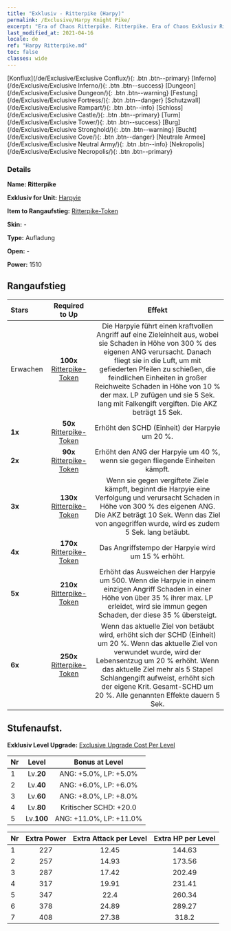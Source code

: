 ```yaml
---
title: "Exklusiv - Ritterpike (Harpy)"
permalink: /Exclusive/Harpy Knight Pike/
excerpt: "Era of Chaos Ritterpike. Ritterpike. Era of Chaos Exklusiv Ritterpike. Harpyie Exklusiv."
last_modified_at: 2021-04-16
locale: de
ref: "Harpy Ritterpike.md"
toc: false
classes: wide
---
```

 [Konflux](/de/Exclusive/Exclusive Conflux/){: .btn .btn--primary} [Inferno](/de/Exclusive/Exclusive Inferno/){: .btn .btn--success} [Dungeon](/de/Exclusive/Exclusive Dungeon/){: .btn .btn--warning} [Festung](/de/Exclusive/Exclusive Fortress/){: .btn .btn--danger} [Schutzwall](/de/Exclusive/Exclusive Rampart/){: .btn .btn--info} [Schloss](/de/Exclusive/Exclusive Castle/){: .btn .btn--primary} [Turm](/de/Exclusive/Exclusive Tower/){: .btn .btn--success} [Burg](/de/Exclusive/Exclusive Stronghold/){: .btn .btn--warning} [Bucht](/de/Exclusive/Exclusive Cove/){: .btn .btn--danger} [Neutrale Armee](/de/Exclusive/Exclusive Neutral Army/){: .btn .btn--info} [Nekropolis](/de/Exclusive/Exclusive Necropolis/){: .btn .btn--primary} 

### Details
 **Name: Ritterpike** 

 **Exklusiv for Unit:** [Harpyie](/de/units/Harpy/) 

 **Item to Rangaufstieg:** [Ritterpike-Token](/de/Items/con_916/)

 **Skin:** -

 **Type:** Aufladung

 **Open:** -

 **Power:** 1510

## Rangaufstieg

  |     Stars    |  Required to Up | Effekt |
  |:-------------|:---------------:|:---------------:|
  |  Erwachen  | **100x** [Ritterpike-Token](/de/Items/con_916/) | <Kunstflug> Die Harpyie führt einen kraftvollen Angriff auf eine Zieleinheit aus, wobei sie Schaden in Höhe von 300 % des eigenen ANG verursacht. Danach fliegt sie in die Luft, um mit gefiederten Pfeilen zu schießen, die feindlichen Einheiten in großer Reichweite Schaden in Höhe von 10 % der max. LP zufügen und sie 5 Sek. lang mit Falkengift vergiften. Die AKZ beträgt 15 Sek. |
  | **1x** <i class="fas fa-star"/> | **50x** [Ritterpike-Token](/de/Items/con_916/) | Erhöht den SCHD (Einheit) der Harpyie um 20 %. |
  | **2x** <i class="fas fa-star"/> | **90x** [Ritterpike-Token](/de/Items/con_916/) | Erhöht den ANG der Harpyie um 40 %, wenn sie gegen fliegende Einheiten kämpft. |
  | **3x** <i class="fas fa-star"/> | **130x** [Ritterpike-Token](/de/Items/con_916/) | <Giftfresser> Wenn sie gegen vergiftete Ziele kämpft, beginnt die Harpyie eine Verfolgung und verursacht Schaden in Höhe von 300 % des eigenen ANG. Die AKZ beträgt 10 Sek. Wenn das Ziel von <Giftexplosion> angegriffen wurde, wird es zudem 5 Sek. lang betäubt. |
  | **4x** <i class="fas fa-star"/> | **170x** [Ritterpike-Token](/de/Items/con_916/) | Das Angriffstempo der Harpyie wird um 15 % erhöht. |
  | **5x** <i class="fas fa-star"/> | **210x** [Ritterpike-Token](/de/Items/con_916/) | Erhöht das Ausweichen der Harpyie um 500. Wenn die Harpyie in einem einzigen Angriff Schaden in einer Höhe von über 35 % ihrer max. LP erleidet, wird sie immun gegen Schaden, der diese 35 % übersteigt. |
  | **6x** <i class="fas fa-star"/> | **250x** [Ritterpike-Token](/de/Items/con_916/) | Wenn das aktuelle Ziel von <Giftfresser> betäubt wird, erhöht sich der SCHD (Einheit) um 20 %. Wenn das aktuelle Ziel von <Falkengift> verwundet wurde, wird der Lebensentzug um 20 % erhöht. Wenn das aktuelle Ziel mehr als 5 Stapel Schlangengift aufweist, erhöht sich der eigene Krit. Gesamt-SCHD um 20 %. Alle genannten Effekte dauern 5 Sek. |


## Stufenaufst.
 **Exklusiv Level Upgrade:** [Exclusive Upgrade Cost Per Level](/Exclusive/ExclusiveUpgradeCostPerLevel/)

  |  Nr  |   Level  | Bonus at Level |
  |:-----|:--------:|:--------------:|
  | 1 | Lv.**20** | ANG: +5.0%, LP: +5.0% |
  | 2 | Lv.**40** | ANG: +6.0%, LP: +6.0% |
  | 3 | Lv.**60** | ANG: +8.0%, LP: +8.0% |
  | 4 | Lv.**80** | Kritischer SCHD: +20.0 |
  | 5 | Lv.**100** | ANG: +11.0%, LP: +11.0% |


  |  Nr  |  Extra Power | Extra Attack per Level | Extra HP per Level |
  |:-----|:--------:|:--------:|:--------:|
  | 1 | 227 | 12.45 | 144.63 |
  | 2 | 257 | 14.93 | 173.56 |
  | 3 | 287 | 17.42 | 202.49 |
  | 4 | 317 | 19.91 | 231.41 |
  | 5 | 347 | 22.4 | 260.34 |
  | 6 | 378 | 24.89 | 289.27 |
  | 7 | 408 | 27.38 | 318.2 |



